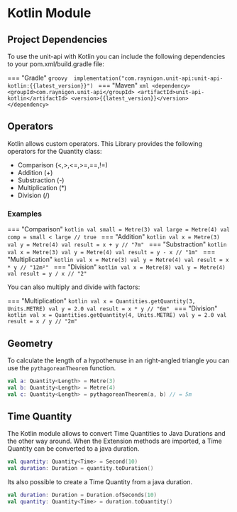 # Kotlin Module
## Project Dependencies
To use the unit-api with Kotlin you can include 
the following dependencies to your pom.xml/build.gradle file:

=== "Gradle"
    ```groovy 
    implementation("com.raynigon.unit-api:unit-api-kotlin:{{latest_version}}")
    ```
=== "Maven"
    ```xml
    <dependency>
        <groupId>com.raynigon.unit-api</groupId>
        <artifactId>unit-api-kotlin</artifactId>
        <version>{{latest_version}}</version>
    </dependency>
    ```
    
## Operators

Kotlin allows custom operators. This Library provides the following operators for the Quantity class:

* Comparison (<,>,<=,>=,==,!=)
* Addition (+)
* Substraction (-)
* Multiplication (*)
* Division (/)

### Examples

=== "Comparison"
    ```kotlin
    val small = Metre(3)
    val large = Metre(4)
    val comp = small < large // true
    ```
=== "Addition"
    ```kotlin
    val x = Metre(3)
    val y = Metre(4)
    val result = x + y // "7m"
    ```
=== "Substraction"
    ```kotlin
    val x = Metre(3)
    val y = Metre(4)
    val result = y - x // "1m"
    ```
=== "Multiplication"
    ```kotlin
    val x = Metre(3)
    val y = Metre(4)
    val result = x * y // "12m²"
    ```
=== "Division"
    ```kotlin
    val x = Metre(8)
    val y = Metre(4)
    val result = y / x // "2"
    ```

You can also multiply and divide with factors:

=== "Multiplication"
    ```kotlin
    val x = Quantities.getQuantity(3, Units.METRE)
    val y = 2.0
    val result = x * y // "6m"
    ```
=== "Division"
    ```kotlin
    val x = Quantities.getQuantity(4, Units.METRE)
    val y = 2.0
    val result = x / y // "2m"
    ```

## Geometry
To calculate the length of a hypothenuse in an right-angled triangle you can use the `pythagoreanTheorem` function.
```kotlin
val a: Quantity<Length> = Metre(3)
val b: Quantity<Length> = Metre(4)
val c: Quantity<Length> = pythagoreanTheorem(a, b) // = 5m
```

## Time Quantity
The Kotlin module allows to convert Time Quantities to Java Durations and the other way around.
When the Extension methods are imported, a Time Quantity can be converted to a java duration.
```kotlin
val quantity: Quantity<Time> = Second(10)
val duration: Duration = quantity.toDuration()
```
Its also possible to create a Time Quantity from a java duration.
```kotlin
val duration: Duration = Duration.ofSeconds(10)
val quantity: Quantity<Time> = duration.toQuantity()
```